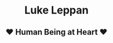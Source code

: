<h1 align="center" style="font-weight: bold;">Luke Leppan</h1>
<h2 align="center">❤️ Human Being at Heart ❤️</h2>
